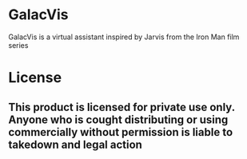 # GalacVis
GalacVis is a virtual assistant inspired by Jarvis from the Iron Man film series

# License
## This product is licensed for private use only. Anyone who is cought distributing or using commercially without permission is liable to takedown and legal action
